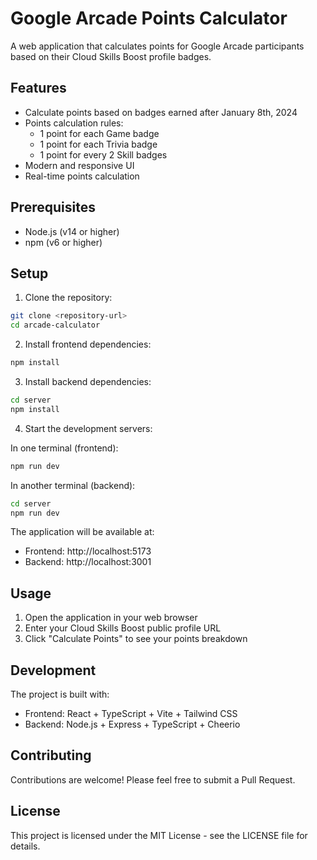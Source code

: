 # Google Arcade Points Calculator

A web application that calculates points for Google Arcade participants based on their Cloud Skills Boost profile badges.

## Features

- Calculate points based on badges earned after January 8th, 2024
- Points calculation rules:
  - 1 point for each Game badge
  - 1 point for each Trivia badge
  - 1 point for every 2 Skill badges
- Modern and responsive UI
- Real-time points calculation

## Prerequisites

- Node.js (v14 or higher)
- npm (v6 or higher)

## Setup

1. Clone the repository:
```bash
git clone <repository-url>
cd arcade-calculator
```

2. Install frontend dependencies:
```bash
npm install
```

3. Install backend dependencies:
```bash
cd server
npm install
```

4. Start the development servers:

In one terminal (frontend):
```bash
npm run dev
```

In another terminal (backend):
```bash
cd server
npm run dev
```

The application will be available at:
- Frontend: http://localhost:5173
- Backend: http://localhost:3001

## Usage

1. Open the application in your web browser
2. Enter your Cloud Skills Boost public profile URL
3. Click "Calculate Points" to see your points breakdown

## Development

The project is built with:
- Frontend: React + TypeScript + Vite + Tailwind CSS
- Backend: Node.js + Express + TypeScript + Cheerio

## Contributing

Contributions are welcome! Please feel free to submit a Pull Request.

## License

This project is licensed under the MIT License - see the LICENSE file for details. 